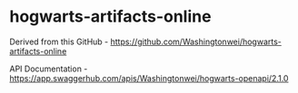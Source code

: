 # hogwarts-artifacts-online

Derived from this GitHub - https://github.com/Washingtonwei/hogwarts-artifacts-online

API Documentation - https://app.swaggerhub.com/apis/Washingtonwei/hogwarts-openapi/2.1.0